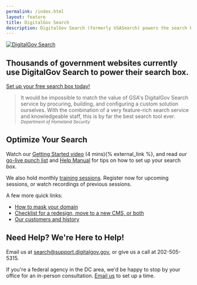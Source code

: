 ```yaml
---
permalink: /index.html
layout: feature
title: DigitalGov Search
description: DigitalGov Search (formerly USASearch) powers the search box on thousands of government websites. Use it to improve the public's search experience on your agency's site.
---
```



<article class="article feature">
<div class="banner" style="text-center center-block">
  <a href="/">
    <img class="img-responsive center-block" src="http://f22818b4dfc10241d8a3-f1564c64756a8cfee25b6b19953b1d23.r31.cf2.rackcdn.com/digitalgov_search_logo.png" alt="DigitalGov Search" />
  </a>
</div>

<h1>Thousands of government websites currently use DigitalGov&nbsp;Search to power their search box.</h1>

<div class='signup-wrapper'>
  <a href="http://search.usa.gov/signup" class="btn btn-primary btn-large">Set up your free search box today!</a>
</div>

<blockquote>It would be impossible to match the value of GSA's DigitalGov Search service by procuring, building, and configuring a custom solution ourselves. With the combination of a very feature-rich search service and knowledgeable staff, this is by far the best search tool ever.
<small><cite>Department of Homeland Security</cite></small>
</blockquote>

## Optimize Your Search

Watch our <a href="http://youtu.be/TnlpuudK_WY">Getting Started video</a> (4 mins){% external_link %}, and read our <a href="/blog/go-live.html">go-live punch list</a> and <a href="/manual/index.html">Help Manual</a> for tips on how to set up your search box.

We also hold monthly [training sessions](/manual/training.html). Register now for upcoming sessions, or watch recordings of previous sessions.

A few more quick links:

* <a href="/manual/cname.html">How to mask your domain</a>
* <a href="/blog/redesign.html">Checklist for a redesign, move to a new CMS, or both</a>
* <a href="/customers.html">Our customers and history</a>

## Need Help? We're Here to Help!

Email us at <search@support.digitalgov.gov>, or give us a call at 202-505-5315.

If you're a federal agency in the DC area, we'd be happy to stop by your office for an in-person consultation. [Email us](mailto:search@support.digitalgov.gov) to set up a time.
</article>
